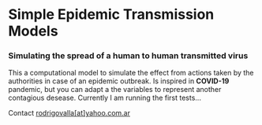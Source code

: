 # Simple Epidemic Transmission Models

### Simulating the spread of a human to human transmitted virus

This a computational model to simulate the effect from actions taken by the authorities in case of
an epidemic outbreak. Is 
inspired in **COVID-19** pandemic, but you can adapt a the variables to represent
another contagious desease.
Currently I am running the first tests...

Contact [rodrigovalla[at]yahoo.com.ar](mailto:rodrigovalla@yahoo.com.ar)